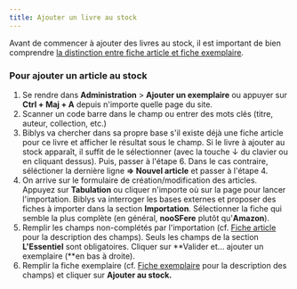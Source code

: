 ```yaml
---
title: Ajouter un livre au stock
---
```


Avant de commencer à ajouter des livres au stock, il est important de bien comprendre
[la distinction entre fiche article et fiche exemplaire](/administrer/catalogue/articles-et-exemplaires/).

### Pour ajouter un article au stock

1.  Se rendre dans **Administration** > **Ajouter un exemplaire** ou appuyer sur **Ctrl + Maj + A** depuis n'importe quelle page du site.
2.  Scanner un code barre dans le champ ou entrer des mots clés (titre, auteur, collection, etc.)
3.  Biblys va chercher dans sa propre base s'il existe déjà une fiche article pour ce livre et afficher le résultat sous le champ. Si le livre à ajouter au stock apparaît, il suffit de le sélectionner (avec la touche ↓ du clavier ou en cliquant dessus). Puis, passer à l'étape 6. Dans le cas contraire, séléctioner la dernière ligne **\=> Nouvel article** et passer à l'étape 4.
4.  On arrive sur le formulaire de création/modification des articles. Appuyez sur **Tabulation** ou cliquer n'importe où sur la page pour lancer l'importation. Biblys va interroger les bases externes et proposer des fiches à importer dans la section **Importation**. Sélectionner la fiche qui semble la plus complète (en général, **nooSFere** plutôt qu'**Amazon**).
5.  Remplir les champs non-complétés par l'importation (cf. [Fiche article](/administrer/catalogue/fiche-article/) pour la description des champs). Seuls les champs de la section **L'Essentiel** sont obligatoires. Cliquer sur **Valider et... ajouter un exemplaire (**en bas à droite).
6.  Remplir la fiche exemplaire (cf. [Fiche exemplaire](/administrer/stock/fiche-exemplaire/) pour la description des champs) et cliquer sur **Ajouter au stock.**
